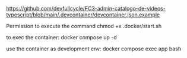 https://github.com/devfullcycle/FC3-admin-catalogo-de-videos-typescript/blob/main/.devcontainer/devcontainer.json.example

Permission to execute the command
chmod +x .docker/start.sh

to exec the container:
docker compose up -d

use the container as development env:
docker compose exec app bash